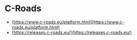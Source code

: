 # C-Roads

- [https://www.c-roads.eu/platform.html](https://www.c-roads.eu/platform.html)
- [https://releases.c-roads.eu/](https://releases.c-roads.eu/)
